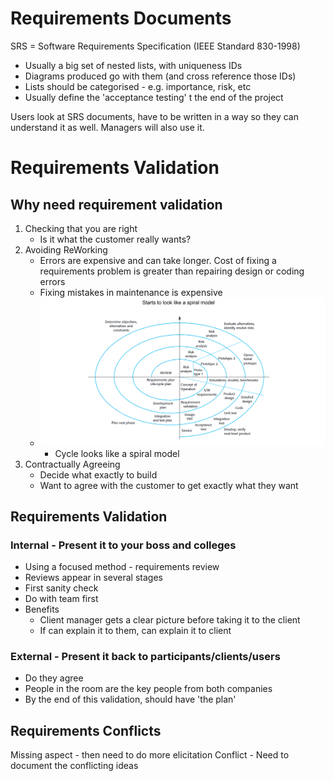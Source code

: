 # Requirements Documents
SRS = Software Requirements Specification (IEEE Standard 830-1998)
- Usually a big set of nested lists, with uniqueness IDs
- Diagrams produced go with them (and cross reference those IDs)
- Lists should be categorised - e.g. importance, risk, etc
- Usually define the 'acceptance testing' t the end of the project

Users look at SRS documents, have to be written in a way so they can understand it as well. Managers will also use it.

# Requirements Validation
## Why need requirement validation
1. Checking that you are right
	- Is it what the customer really wants?
2. Avoiding ReWorking
	- Errors are expensive and can take longer. Cost of fixing a requirements problem is greater than repairing design or coding errors
	- Fixing mistakes in maintenance is expensive
	- ![dba926bd56ac48538fa028c7486ff324.png](../_resources/dba926bd56ac48538fa028c7486ff324-2.png)
		- Cycle looks like a spiral model 
3. Contractually Agreeing
	- Decide what exactly to build
	- Want to agree with the customer to get exactly what they want

## Requirements Validation
### Internal - Present it to your boss and colleges
- Using a focused method - requirements review
- Reviews appear in several stages
- First sanity check
- Do with team first
- Benefits
	- Client manager gets a clear picture before taking it to the client
	- If can explain it to them, can explain it to client
### External - Present it back to participants/clients/users
- Do they agree 
- People in the room are the key people from both companies
- By the end of this validation, should have 'the plan'
## Requirements Conflicts
Missing aspect - then need to do more elicitation
Conflict - Need to document the conflicting ideas
